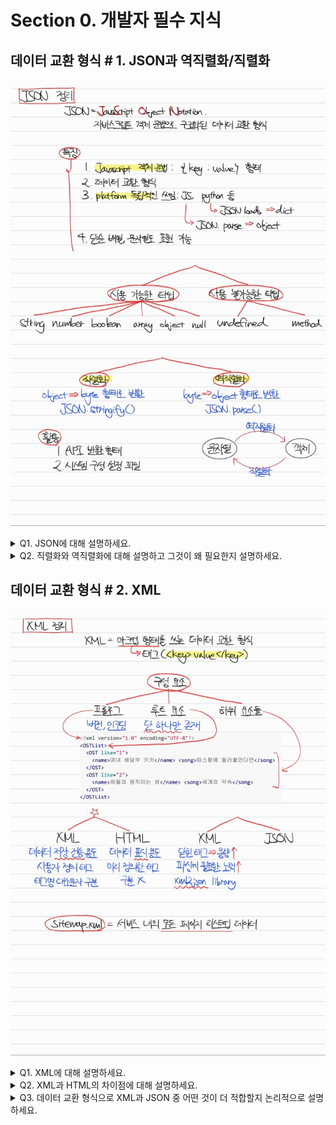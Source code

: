 # Section 0. 개발자 필수 지식

## 데이터 교환 형식 # 1. JSON과 역직렬화/직렬화

![note](notes/JSON.jpg)

<details>
<summary>Q1. JSON에 대해 설명하세요.</summary>

JSON은 JavaScript Object Notation의 줄임말로, 자바스크립트 객체 문법을 사용한 데이터 교환 형식을 말합니다.

플랫폼 독립적인 데이터 형식이기 때문에 자바스크립트, 자바, 파이썬 등 다양한 언어와 다양한 시스템에서 사용할 수 있습니다. 그렇기 때문에 API 반환 형식 또는 package.json과 같은 시스템 구성 설정 파일 등에 사용됩니다.

JSON.parse()를 사용하여 역직렬화하고, JSON.stringify()를 사용하여 직렬화할 수 있습니다.
</details>

<details>
<summary>Q2. 직렬화와 역직렬화에 대해 설명하고 그것이 왜 필요한지 설명하세요.</summary>

직렬화란 JSON 객체를 바이트 형식으로 변환하는 것을 말합니다. 직렬화는 다양한 플랫폼에서 객체를 불러올 수 있게 하기 위해 사용됩니다.

역직렬화란 바이트 형식을 JSON 객체로 변환하는 것을 말합니다. 역직렬화는 특정 플랫폼에서 객체를 직접 사용할 수 있게 하기 위해 사용됩니다.
</details>

## 데이터 교환 형식 # 2. XML

![note](notes/XML.jpg)

<details>
<summary>Q1. XML에 대해 설명하세요.</summary>

</details>

<details>
<summary>Q2. XML과 HTML의 차이점에 대해 설명하세요.</summary>

</details>

<details>
<summary>Q3. 데이터 교환 형식으로 XML과 JSON 중 어떤 것이 더 적합할지 논리적으로 설명하세요.</summary>

</details>